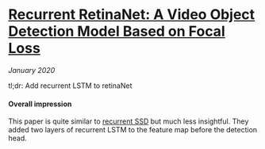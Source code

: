 # [Recurrent RetinaNet: A Video Object Detection Model Based on Focal Loss](https://doi.org/10.1007/978-3-030-04212-7_44)

_January 2020_

tl;dr: Add recurrent LSTM to retinaNet

#### Overall impression
This paper is quite similar to [recurrent SSD](recurrent_SSD.md) but much less insightful. They added two layers of recurrent LSTM to the feature map before the detection head. 

